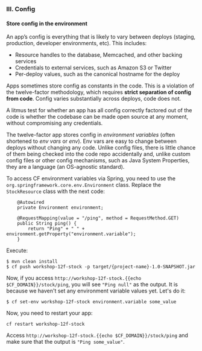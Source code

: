### III. Config
#### Store config in the environment

An app’s config is everything that is likely to vary between deploys (staging, production, developer environments, etc). This includes:

* Resource handles to the database, Memcached, and other backing services
* Credentials to external services, such as Amazon S3 or Twitter
* Per-deploy values, such as the canonical hostname for the deploy

Apps sometimes store config as constants in the code. This is a violation of the twelve-factor methodology, which requires **strict separation of config from code**. Config varies substantially across deploys, code does not.

A litmus test for whether an app has all config correctly factored out of the code is whether the codebase can be made open source at any moment, without compromising any credentials.

The twelve-factor app stores config in _environment variables_ (often shortened to _env vars_ or _env_). Env vars are easy to change between deploys without changing any code. Unlike config files, there is little chance of them being checked into the code repo accidentally and, unlike custom config files or other config mechanisms, such as Java System Properties, they are a language (an OS-agnostic standard).

To access CF environment variables via Spring, you need to use the `org.springframework.core.env.Environment` class.
Replace the `StockResource` class with the next code:
```
    @Autowired
    private Environment environment;

    @RequestMapping(value = "/ping", method = RequestMethod.GET)
    public String ping() {
        return "Ping" + " " + environment.getProperty("environment.variable");
    }
```
Execute:
```
$ mvn clean install
$ cf push workshop-12f-stock -p target/{project-name}-1.0-SNAPSHOT.jar
```
Now, if you access `http://workshop-12f-stock.{{echo $CF_DOMAIN}}/stock/ping`, you will see `"Ping null"` as the output. It is because we haven't set any environment variable values yet. Let's do it:
```
$ cf set-env workshop-12f-stock environment.variable some_value
```
Now, you need to restart your app:
```
cf restart workshop-12f-stock
```

Access `http://workshop-12f-stock.{{echo $CF_DOMAIN}}/stock/ping` and make sure that the output is `"Ping some_value"`.